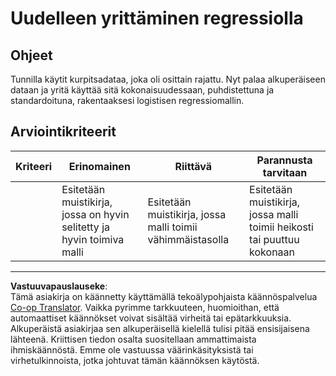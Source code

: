 <!--
CO_OP_TRANSLATOR_METADATA:
{
  "original_hash": "8af40209a41494068c1f42b14c0b450d",
  "translation_date": "2025-09-04T23:34:31+00:00",
  "source_file": "2-Regression/4-Logistic/assignment.md",
  "language_code": "fi"
}
-->
# Uudelleen yrittäminen regressiolla

## Ohjeet

Tunnilla käytit kurpitsadataa, joka oli osittain rajattu. Nyt palaa alkuperäiseen dataan ja yritä käyttää sitä kokonaisuudessaan, puhdistettuna ja standardoituna, rakentaaksesi logistisen regressiomallin.

## Arviointikriteerit

| Kriteeri | Erinomainen                                                            | Riittävä                                                     | Parannusta tarvitaan                                        |
| -------- | ---------------------------------------------------------------------- | ------------------------------------------------------------ | ----------------------------------------------------------- |
|          | Esitetään muistikirja, jossa on hyvin selitetty ja hyvin toimiva malli | Esitetään muistikirja, jossa malli toimii vähimmäistasolla   | Esitetään muistikirja, jossa malli toimii heikosti tai puuttuu kokonaan |

---

**Vastuuvapauslauseke**:  
Tämä asiakirja on käännetty käyttämällä tekoälypohjaista käännöspalvelua [Co-op Translator](https://github.com/Azure/co-op-translator). Vaikka pyrimme tarkkuuteen, huomioithan, että automaattiset käännökset voivat sisältää virheitä tai epätarkkuuksia. Alkuperäistä asiakirjaa sen alkuperäisellä kielellä tulisi pitää ensisijaisena lähteenä. Kriittisen tiedon osalta suositellaan ammattimaista ihmiskäännöstä. Emme ole vastuussa väärinkäsityksistä tai virhetulkinnoista, jotka johtuvat tämän käännöksen käytöstä.